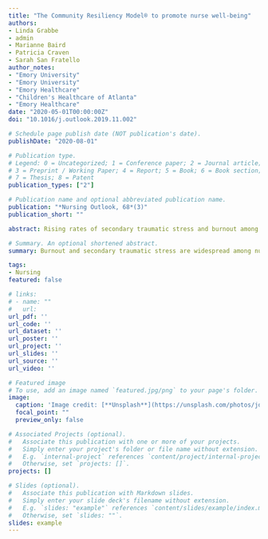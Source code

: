 ```yaml
---
title: "The Community Resiliency Model® to promote nurse well-being"
authors:
- Linda Grabbe
- admin
- Marianne Baird
- Patricia Craven
- Sarah San Fratello
author_notes:
- "Emory University"
- "Emory University"
- "Emory Healthcare"
- "Children's Healthcare of Atlanta"
- "Emory Healthcare"
date: "2020-05-01T00:00:00Z"
doi: "10.1016/j.outlook.2019.11.002"

# Schedule page publish date (NOT publication's date).
publishDate: "2020-08-01"

# Publication type.
# Legend: 0 = Uncategorized; 1 = Conference paper; 2 = Journal article;
# 3 = Preprint / Working Paper; 4 = Report; 5 = Book; 6 = Book section;
# 7 = Thesis; 8 = Patent
publication_types: ["2"]

# Publication name and optional abbreviated publication name.
publication: "*Nursing Outlook, 68*(3)"
publication_short: ""

abstract: Rising rates of secondary traumatic stress and burnout among nurses signal a crisis in healthcare. There is a lack of evidence regarding effective interventions to improve nurse well-being and resiliency. This study used a randomized controlled trial parallel design to test the effectiveness of a 3-hour Community Resiliency Model® (CRM) training, a novel set of sensory awareness techniques to improve emotional balance. Registered nurses in two urban tertiary-care hospitals were invited to participate, which entailed attending a single 3-hour “Nurse Wellness and Well-being” class; 196 nurses consented and were randomized into the CRM intervention or nutrition education control group to determine if the CRM group would demonstrate improvement in well-being and resiliency, secondary traumatic stress, burnout, and physical symptoms. Pre/post data were analyzed for 40 CRM and 37 nutrition group members. Moderate-to-large effect sizes were demonstrated in the CRM group for improved well-being, resiliency, secondary traumatic stress, and physical symptoms. Participants reported using CRM techniques for self-stabilization during stressful work events. CRM shows promise as a brief resiliency training for hospital-based nurses.

# Summary. An optional shortened abstract.
summary: Burnout and secondary traumatic stress are widespread among nurses. We report on a randomized controlled trial of a new sensory mindfulness model. Over 1/3 of nurses had high rates of poor mental health, secondary stress, and burnout. The intervention group showed improved well-being, resiliency, and secondary stress. Healthcare organizations must support institutional and individual resiliency.

tags:
- Nursing
featured: false

# links:
# - name: ""
#   url: 
url_pdf: ''
url_code: ''
url_dataset: ''
url_poster: ''
url_project: ''
url_slides: ''
url_source: ''
url_video: ''

# Featured image
# To use, add an image named `featured.jpg/png` to your page's folder. 
image:
  caption: 'Image credit: [**Unsplash**](https://unsplash.com/photos/jdD8gXaTZsc)'
  focal_point: ""
  preview_only: false

# Associated Projects (optional).
#   Associate this publication with one or more of your projects.
#   Simply enter your project's folder or file name without extension.
#   E.g. `internal-project` references `content/project/internal-project/index.md`.
#   Otherwise, set `projects: []`.
projects: []

# Slides (optional).
#   Associate this publication with Markdown slides.
#   Simply enter your slide deck's filename without extension.
#   E.g. `slides: "example"` references `content/slides/example/index.md`.
#   Otherwise, set `slides: ""`.
slides: example
---
```



